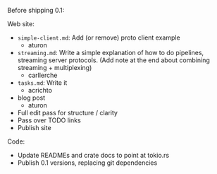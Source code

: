 Before shipping 0.1:

Web site:
- `simple-client.md`: Add (or remove) proto client example
  - aturon
- `streaming.md`: Write a simple explanation of how to do pipelines, streaming server protocols. (Add note at the end about combining streaming + multiplexing)
  - carllerche
- `tasks.md`: Write it
  - acrichto
- blog post
  - aturon
- Full edit pass for structure / clarity
- Pass over TODO links
- Publish site

Code:
- Update READMEs and crate docs to point at tokio.rs
- Publish 0.1 versions, replacing git dependencies
